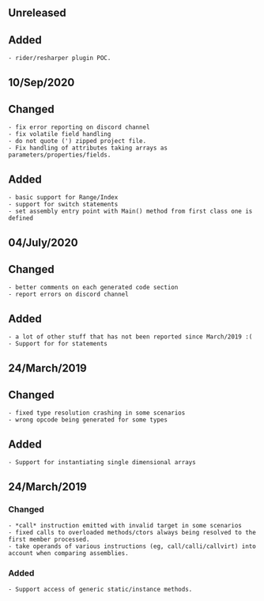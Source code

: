 ## Unreleased

## Added
    - rider/resharper plugin POC. 

## 10/Sep/2020

## Changed
	- fix error reporting on discord channel
	- fix volatile field handling
    - do not quote (') zipped project file.
    - Fix handling of attributes taking arrays as parameters/properties/fields.
    
## Added
    - basic support for Range/Index
    - support for switch statements
    - set assembly entry point with Main() method from first class one is defined

## 04/July/2020

## Changed
	- better comments on each generated code section
	- report errors on discord channel

## Added
	- a lot of other stuff that has not been reported since March/2019 :(
	- Support for for statements	

## 24/March/2019

## Changed
	- fixed type resolution crashing in some scenarios
	- wrong opcode being generated for some types

## Added
	- Support for instantiating single dimensional arrays 


## 24/March/2019

### Changed
	- *call* instruction emitted with invalid target in some scenarios
	- fixed calls to overloaded methods/ctors always being resolved to the first member processed.
	- take operands of various instructions (eg, call/calli/callvirt) into account when comparing assemblies.

### Added
	- Support access of generic static/instance methods.

